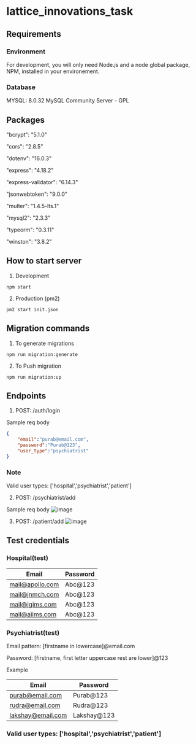 # lattice_innovations_task
## Requirements

### Environment

For development, you will only need Node.js and a node global package, NPM, installed in your environement.

### Database
MYSQL:  8.0.32 MySQL Community Server - GPL

## Packages
"bcrypt": "5.1.0"

"cors": "2.8.5"

"dotenv": "16.0.3"

"express": "4.18.2"

"express-validator": "6.14.3"

"jsonwebtoken": "9.0.0"

"multer": "1.4.5-lts.1"

"mysql2": "2.3.3"

"typeorm": "0.3.11"

"winston": "3.8.2"

## How to start server
1. Development
```
npm start
```
2. Production (pm2)
```
pm2 start init.json
```

## Migration commands
1. To generate migrations
```
npm run migration:generate
```
2. To Push migration
```
npm run migration:up
```

## Endpoints
1. POST: /auth/login

Sample req body
```json
{
    "email":"purab@email.com",
    "password":"Purab@123",
    "user_type":"psychiatrist"
}
```
### Note
Valid user types: ['hospital','psychiatrist','patient']

2. POST: /psychiatrist/add

Sample req body
![image](https://user-images.githubusercontent.com/54684919/215306256-ab7d261f-9ba9-465a-8c8a-7bc33ae635c9.png)

3. POST: /patient/add
![image](https://user-images.githubusercontent.com/54684919/215306280-a6967daa-14b0-45eb-accd-b42ef772cdfc.png)


## Test credentials
### Hospital(test)

| Email           | Password     |   
|-----------------|--------------|
| mail@apollo.com | Abc@123      |   
| mail@jnmch.com  | Abc@123      |   
| mail@igims.com  | Abc@123      |   
| mail@aiims.com  | Abc@123      |

### Psychiatrist(test)
Email pattern: [firstname in lowercase]@email.com

Password: [firstname, first letter uppercase rest are lower]@123

Example

| Email             | Password   |   
|-------------------|------------|
| purab@email.com   | Purab@123  |
| rudra@email.com   | Rudra@123  |
| lakshay@email.com | Lakshay@123|

### Valid user types: ['hospital','psychiatrist','patient']
